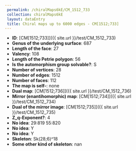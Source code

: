 ```yaml
--- 
 permalink: /chiralMaps6kE/CM_1512_733 
 collection: chiralMaps6kE
 layout: dataEntry
 title: Chiral maps up to 6000 edges - CM[1512;733]
---
```


- **ID**: [CM[1512;733]]({{ site.url }}/test/CM_1512_733)
- **Genus of the underlying surface**: 687
- **Length of the face**: 27
- **Valency**: 108
- **Length of the Petrie polygon**: 56
- **Is the automorphism group solvable?**: S
- **Number of vertices**: 28
- **Number of edges**: 1512
- **Number of faces**: 112
- **The map is self-**: none
- **Dual map**: [CM[1512;736]]({{ site.url }}/test/CM_1512_736)
- **Mirror (enantihomorphic) map**: [CM[1512;734]]({{ site.url }}/test/CM_1512_734)
- **Dual of the mirror image**: [CM[1512;735]]({{ site.url }}/test/CM_1512_735)
- **Z_q-Exponent?**: 4
- **No idea**:  29:819 55:820
- **No idea**: Y
- **No idea**: Y
- **Skeleton**: Sk(28;6)^18
- **Some other kind of skeleton**: nan

